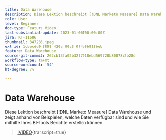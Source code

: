 ```yaml
---
title: Data Warehouse
description: Diese Lektion beschreibt [!DNL Marketo Measure] Data Warehouse und zeigt anhand von Beispielen, welche Daten verfügbar sind und wie Sie mithilfe Ihres BI-Tools Berichte erstellen können.
role: User
level: Beginner
doc-type: Feature Video
last-substantial-update: 2023-01-06T00:00:00Z
jira: KT-11686
thumbnail: 347235.jpeg
exl-id: 1cbecdd0-3858-420c-80c3-9f4d6b813beb
feature: Data Warehouse
source-git-commit: 262cb13fa02b32f7918ebd569720b80078c2b28d
workflow-type: tm+mt
source-wordcount: '54'
ht-degree: 7%

---
```


# Data Warehouse

Diese Lektion beschreibt [!DNL Marketo Measure] Data Warehouse und zeigt anhand von Beispielen, welche Daten verfügbar sind und wie Sie mithilfe Ihres BI-Tools Berichte erstellen können.

>[!VIDEO](https://video.tv.adobe.com/v/347235/?learn=on){transcript=true}
